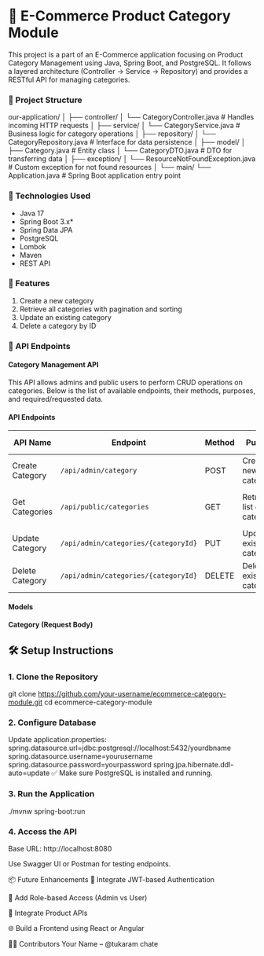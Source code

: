 # **🛒 E-Commerce Product Category Module**

This project is a part of an E-Commerce application focusing on Product Category Management using Java, Spring Boot, and PostgreSQL. It follows a layered architecture (Controller → Service → Repository) and provides a RESTful API for managing categories.

### 📁 Project Structure

our-application/
│
├── controller/
│ 
└── CategoryController.java # Handles incoming HTTP requests
│
├── service/
│ └── CategoryService.java # Business logic for category operations
│
├── repository/
│ └── CategoryRepository.java # Interface for data persistence
│
├── model/
│ ├── Category.java # Entity class
│ └── CategoryDTO.java # DTO for transferring data
│
├── exception/
│ └── ResourceNotFoundException.java # Custom exception for not found resources
│
└── main/
└── Application.java # Spring Boot application entry point


### 🔧 Technologies Used
* Java 17
* Spring Boot 3.x* 
* Spring Data JPA
* PostgreSQL
* Lombok
* Maven
* REST API

### 📌 Features

1. Create a new category
2. Retrieve all categories with pagination and sorting
3. Update an existing category
4. Delete a category by ID

### 📡 API Endpoints

#### Category Management API

This API allows admins and public users to perform CRUD operations on categories. Below is the list of available endpoints, their methods, purposes, and required/requested data.

#### API Endpoints

| **API Name**        | **Endpoint**                              | **Method** | **Purpose**                    | **Request Body** | **Request Parameters**                       | **Response**       |
|---------------------|-------------------------------------------|------------|--------------------------------|------------------|------------------------------------------------|--------------------|
| Create Category     | `/api/admin/category`                     | POST       | Create a new category          | `Category`       | None                                           | `CategoryDTO`      |
| Get Categories      | `/api/public/categories`                  | GET        | Retrieve list of categories    | None             | `pageNumber`, `pageSize`, `sortBy`, `sortOrder` | `CategoryResponse` |
| Update Category     | `/api/admin/categories/{categoryId}`      | PUT        | Update an existing category    | `Category`       | `categoryId`                                   | `CategoryDTO`      |
| Delete Category     | `/api/admin/categories/{categoryId}`      | DELETE     | Delete an existing category    | None             | `categoryId`                                   | `CategoryDTO`      |

#### Models

#### Category (Request Body)


## 🛠️ Setup Instructions

### 1. Clone the Repository

   git clone https://github.com/your-username/ecommerce-category-module.git
   cd ecommerce-category-module

### 2. Configure Database
 Update application.properties:
spring.datasource.url=jdbc:postgresql://localhost:5432/yourdbname
spring.datasource.username=yourusername
spring.datasource.password=yourpassword
spring.jpa.hibernate.ddl-auto=update
✅ Make sure PostgreSQL is installed and running.

### 3. Run the Application

   ./mvnw spring-boot:run

### 4. Access the API

   Base URL: http://localhost:8080

Use Swagger UI or Postman for testing endpoints.

📦 Future Enhancements
🔐 Integrate JWT-based Authentication

🔑 Add Role-based Access (Admin vs User)

🧩 Integrate Product APIs

🌐 Build a Frontend using React or Angular

🧑‍💻 Contributors
Your Name – @tukaram chate
